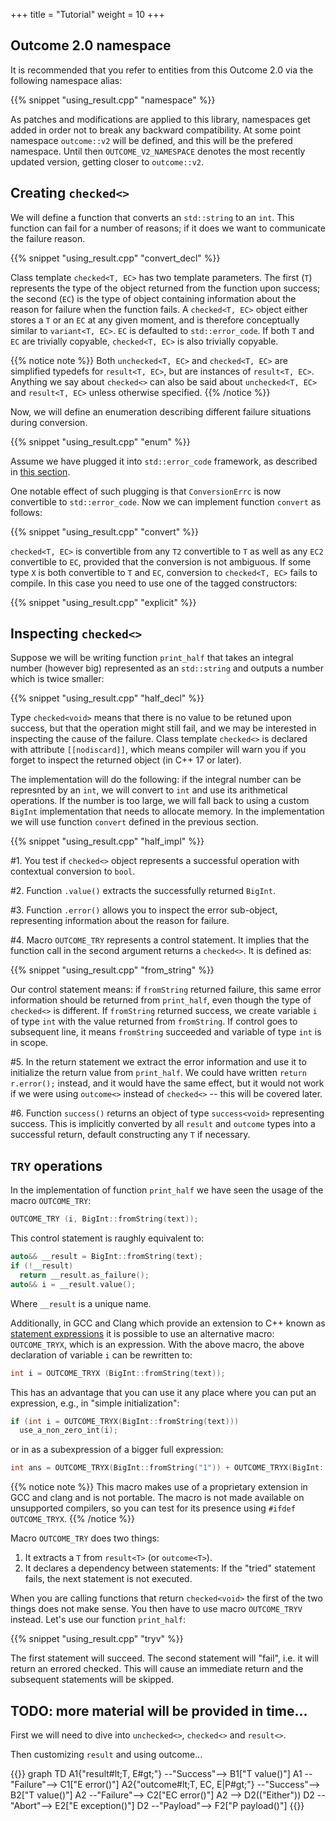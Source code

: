 +++
title = "Tutorial"
weight = 10
+++

## Outcome 2.0 namespace

It is recommended that you refer to entities from this Outcome 2.0 via the following namespace alias:

{{% snippet "using_result.cpp" "namespace" %}}

As patches and modifications are applied to this library, namespaces get added in order
not to break any backward compatibility. At some point namespace `outcome::v2` will be defined,
and this will be the prefered namespace. Until then `OUTCOME_V2_NAMESPACE` denotes the most recently
updated version, getting closer to `outcome::v2`.

## Creating `checked<>`

We will define a function that converts an `std::string` to an `int`. This function can fail for a number of reasons;
if it does we want to communicate the failure reason.

{{% snippet "using_result.cpp" "convert_decl" %}}

Class template `checked<T, EC>` has two template parameters. The first (`T`) represents the type of the object
returned from the function upon success; the second (`EC`) is the type of object containing information about the reason
for failure when the function fails. A `checked<T, EC>` object either stores a `T` or an `EC` at any given moment,
and is therefore conceptually similar to `variant<T, EC>`. `EC` is defaulted to `std::error_code`.
If both `T` and `EC` are trivially copyable, `checked<T, EC>` is also trivially copyable.

{{% notice note %}}
Both `unchecked<T, EC>` and `checked<T, EC>` are simplified typedefs for `result<T, EC>`, but are instances
of `result<T, EC>`. Anything we say about `checked<>` can also be said about `unchecked<T, EC>` and
`result<T, EC>` unless otherwise specified.
{{% /notice %}}

Now, we will define an enumeration describing different failure situations during conversion.

{{% snippet "using_result.cpp" "enum" %}}

Assume we have plugged it into `std::error_code` framework, as described in [this section](error_code).

One notable effect of such plugging is that `ConversionErrc` is now convertible to `std::error_code`.
Now we can implement function `convert` as follows: 

{{% snippet "using_result.cpp" "convert" %}}

`checked<T, EC>` is convertible from any `T2` convertible to `T` as well as any `EC2` convertible to `EC`,
provided that the conversion is not ambiguous. If some type `X` is both convertible to `T` and `EC`, 
conversion to `checked<T, EC>` fails to compile. In this case you need to use one of the tagged constructors:

{{% snippet "using_result.cpp" "explicit" %}}

## Inspecting `checked<>`

Suppose we will be writing function `print_half` that takes an integral number (however big) represented as an `std::string` and outputs a number which is twice smaller:

{{% snippet "using_result.cpp" "half_decl" %}}

Type `checked<void>` means that there is no value to be retuned upon success, but that the operation might still fail, and we may be interested in inspecting the cause of the failure. Class template `checked<>` is declared with attribute `[[nodiscard]]`, which means compiler will warn you if you forget to inspect the returned object (in C++ 17 or later).

The implementation will do the following: if the integral number can be represnted by an `int`, we will convert to `int` and use its arithmetical operations. If the number is too large, we will fall back to using a custom `BigInt` implementation that needs to allocate memory. In the implementation we will use function `convert` defined in the previous section.

{{% snippet "using_result.cpp" "half_impl" %}}

#1. You test if `checked<>` object represents a successful operation with contextual conversion to `bool`.

#2. Function `.value()` extracts the successfully returned `BigInt`.

#3. Function `.error()` allows you to inspect the error sub-object, representing information about the reason for failure.

#4. Macro `OUTCOME_TRY` represents a control statement. It implies that the function call in the second argument returns a `checked<>`. It is defined as:

{{% snippet "using_result.cpp" "from_string" %}}

   Our control statement means: if `fromString` returned failure, this same error information should be returned from `print_half`, even though the type of `checked<>` is different. If `fromString` returned success, we create  variable `i` of type `int` with the value returned from `fromString`. If control goes to subsequent line, it means `fromString` succeeded and variable of type `int` is in scope.

#5. In the return statement we extract the error information and use it to initialize the return value from `print_half`. We could have written `return r.error();` instead,
    and it would have the same effect, but it would not work if we were using `outcome<>` instead of `checked<>` -- this will be covered later.

#6. Function `success()` returns an object of type `success<void>` representing success. This is implicitly converted by
all `result` and `outcome` types into a successful return, default constructing any `T` if necessary.

## `TRY` operations

In the implementation of function `print_half` we have seen the usage of the macro `OUTCOME_TRY`:

```c++
OUTCOME_TRY (i, BigInt::fromString(text));
```

This control statement is raughly equivalent to:

```c++
auto&& __result = BigInt::fromString(text);
if (!__result)
  return __result.as_failure();
auto&& i = __result.value();
```

Where `__result` is a unique name.

Additionally, in GCC and Clang which provide an extension to C++ known as
[statement expressions](https://gcc.gnu.org/onlinedocs/gcc/Statement-Exprs.html "GCC docs on statement expressions")
it is possible to use an alternative macro: `OUTCOME_TRYX`, which is an expression. With the above macro, the above declaration of variable `i` can be rewritten to:

```c++
int i = OUTCOME_TRYX (BigInt::fromString(text));
```

This has an advantage that you can use it any place where you can put an expression, e.g., in "simple initialization":

```c++
if (int i = OUTCOME_TRYX(BigInt::fromString(text)))
  use_a_non_zero_int(i);
```

or in as a subexpression of a bigger full expression:

```c++
int ans = OUTCOME_TRYX(BigInt::fromString("1")) + OUTCOME_TRYX(BigInt::fromString("2"));
```

{{% notice note %}}
This macro makes use of a proprietary extension in GCC and clang and is not
portable. The macro is not made available on unsupported compilers,
so you can test for its presence using `#ifdef OUTCOME_TRYX`.
{{% /notice %}}

Macro `OUTCOME_TRY` does two things:
1. It extracts a `T` from `result<T>` (or `outcome<T>`).
2. It declares a dependency between statements: If the "tried" statement fails, the next statement is not executed.

When you are calling functions that return `checked<void>` the first of the two things does not make sense. You then have to use macro `OUTCOME_TRYV` instead. Let's use our function `print_half`:

{{% snippet "using_result.cpp" "tryv" %}}

The first statement will succeed. The second statement will "fail", i.e. it will return an errored checked. This will cause an immediate return and the subsequent statements will be skipped.


## TODO: more material will be provided in time...

First we will need to dive into `unchecked<>`, `checked<>` and `result<>`.

Then customizing `result` and using outcome...

{{<mermaid>}}
graph TD
    A1{"result#lt;T, E#gt;"} --"Success"--> B1["T value()"]
    A1 --"Failure"--> C1["E error()"]
    A2{"outcome#lt;T, EC, E|P#gt;"} --"Success"--> B2["T value()"]
    A2 --"Failure"--> C2["EC error()"]
    A2 --> D2(("Either"))
    D2 --"Abort"--> E2["E exception()"]
    D2 --"Payload"--> F2["P payload()"]
{{</mermaid>}}